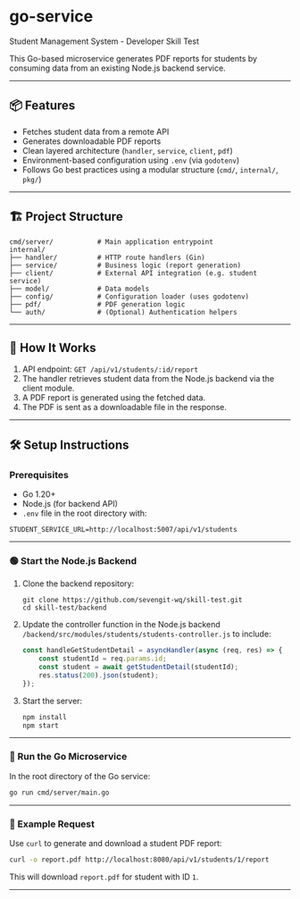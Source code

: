 # go-service
Student Management System - Developer Skill Test

This Go-based microservice generates PDF reports for students by consuming data from an existing Node.js backend service.

---

## 📦 Features

- Fetches student data from a remote API
- Generates downloadable PDF reports
- Clean layered architecture (`handler`, `service`, `client`, `pdf`)
- Environment-based configuration using `.env` (via `godotenv`)
- Follows Go best practices using a modular structure (`cmd/`, `internal/`, `pkg/`)

---

## 🏗️ Project Structure

```
cmd/server/           # Main application entrypoint
internal/
├── handler/          # HTTP route handlers (Gin)
├── service/          # Business logic (report generation)
├── client/           # External API integration (e.g. student service)
├── model/            # Data models
├── config/           # Configuration loader (uses godotenv)
├── pdf/              # PDF generation logic
└── auth/             # (Optional) Authentication helpers
```

---

## 🚀 How It Works

1. API endpoint: `GET /api/v1/students/:id/report`
2. The handler retrieves student data from the Node.js backend via the client module.
3. A PDF report is generated using the fetched data.
4. The PDF is sent as a downloadable file in the response.

---

## 🛠️ Setup Instructions

### Prerequisites

- Go 1.20+
- Node.js (for backend API)
- `.env` file in the root directory with:

```env
STUDENT_SERVICE_URL=http://localhost:5007/api/v1/students
```

---

### 🟢 Start the Node.js Backend

1. Clone the backend repository:
   ```
   git clone https://github.com/sevengit-wq/skill-test.git
   cd skill-test/backend
   ```

2. Update the controller function in the Node.js backend
   ``` /backend/src/modules/students/students-controller.js```
   to include:
   ```js
   const handleGetStudentDetail = asyncHandler(async (req, res) => {
       const studentId = req.params.id;
       const student = await getStudentDetail(studentId);
       res.status(200).json(student);
   });
   ```

3. Start the server:
   ```bash
   npm install
   npm start
   ```

---

### 🚀 Run the Go Microservice

In the root directory of the Go service:

```bash
go run cmd/server/main.go
```

---

### 📄 Example Request

Use `curl` to generate and download a student PDF report:

```bash
curl -o report.pdf http://localhost:8080/api/v1/students/1/report
```

This will download `report.pdf` for student with ID `1`.

---